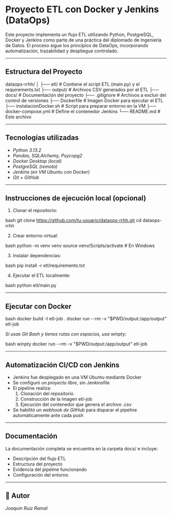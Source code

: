 # Proyecto ETL con Docker y Jenkins (DataOps)

Este proyecto implementa un flujo ETL utilizando Python, PostgreSQL, Docker y Jenkins como parte de una práctica del diplomado de Ingeniería de Datos. El proceso sigue los principios de DataOps, incorporando automatización, trazabilidad y despliegue controlado.

---

## Estructura del Proyecto


dataops-rrhh/
│
├── etl/                    # Contiene el script ETL (main.py) y el requirements.txt
├── output/                 # Archivos CSV generados por el ETL
├── docs/                   # Documentación del proyecto
├── .gitignore              # Archivos a excluir del control de versiones
├── Dockerfile              # Imagen Docker para ejecutar el ETL
├── instalacionDocker.sh    # Script para preparar entorno en la VM
├── docker-compose.yml      # Define el contenedor Jenkins
└── README.md               # Este archivo


---

## Tecnologías utilizadas

- *Python 3.13.2*  
- *Pandas, SQLAlchemy, Psycopg2*  
- *Docker Desktop (local)*  
- *PostgreSQL (remoto)*  
- *Jenkins (en VM Ubuntu con Docker)*  
- *Git + GitHub*

---

## Instrucciones de ejecución local (opcional)

1. Clonar el repositorio:

bash
git clone https://github.com/tu-usuario/dataops-rrhh.git
cd dataops-rrhh


2. Crear entorno virtual:

bash
python -m venv venv
source venv/Scripts/activate  # En Windows


3. Instalar dependencias:

bash
pip install -r etl/requirements.txt


4. Ejecutar el ETL localmente:

bash
python etl/main.py


---

## Ejecutar con Docker

bash
docker build -t etl-job .
docker run --rm -v "$PWD/output:/app/output" etl-job


*Si usas Git Bash y tienes rutas con espacios, usa winpty*:

bash
winpty docker run --rm -v "$PWD/output:/app/output" etl-job


---

## Automatización CI/CD con Jenkins

- Jenkins fue desplegado en una VM Ubuntu mediante Docker
- Se configuró un *proyecto libre*, sin Jenkinsfile
- El pipeline realiza:
  1. Clonación del repositorio
  2. Construcción de la imagen etl-job
  3. Ejecución del contenedor que genera el archivo .csv
- Se habilitó un *webhook de GitHub* para disparar el pipeline automáticamente ante cada push

---

## Documentación

La documentación completa se encuentra en la carpeta docs/ e incluye:

- Descripción del flujo ETL
- Estructura del proyecto
- Evidencia del pipeline funcionando
- Configuración del entorno

---

## 🙌 Autor

*Joaquin Ruiz Ramal*  